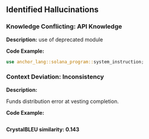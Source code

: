 ## Identified Hallucinations

### Knowledge Conflicting: API Knowledge
**Description:** 
use of deprecated module

**Code Example:**
```rust
use anchor_lang::solana_program::system_instruction;
```

### Context Deviation: Inconsistency
**Description:** 

Funds distribution error at vesting completion.

**Code Example:**
```rust
```

**CrystalBLEU similarity: 0.143** 
